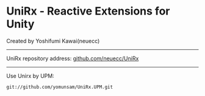 # UniRx - Reactive Extensions for Unity

Created by Yoshifumi Kawai(neuecc)

------

UniRx repository address: [github.com/neuecc/UniRx](https://github.com/neuecc/UniRx)


------

Use Unirx by UPM:

```
git://github.com/yomunsam/UniRx.UPM.git
```